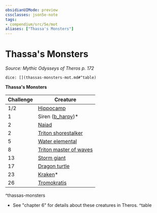 ```yaml
---
obsidianUIMode: preview
cssclasses: json5e-note
tags:
- compendium/src/5e/mot
aliases: ["Thassa's Monsters"]
---
```

# Thassa's Monsters
*Source: Mythic Odysseys of Theros p. 172* 

`dice: [](thassas-monsters-mot.md#^table)`

**Thassa's Monsters**

| Challenge | Creature |
|-----------|----------|
| 1/2 | [Hippocamp](b_hippocamp-mot.md) |
| 1 | Siren ([b_harpy](b_harpy.md))* |
| 2 | [Naiad](b_naiad-mot.md) |
| 2 | [Triton shorestalker](b_triton-shorestalker-mot.md) |
| 5 | [Water elemental](b_water-elemental.md) |
| 8 | [Triton master of waves](b_triton-master-of-waves-mot.md) |
| 13 | [Storm giant](b_storm-giant.md) |
| 17 | [Dragon turtle](b_dragon-turtle.md) |
| 23 | [Kraken](2.%20GM%20Tools/5eTools%20Compendium%20&%20Rules/_compendium/bestiary/monstrosity/b_kraken.md)* |
| 26 | [Tromokratis](compendium/bestiary/npc/tromokratis-mot.md) |
^thassas-monsters

* See "chapter 6" for details about these creatures in Theros.
^table